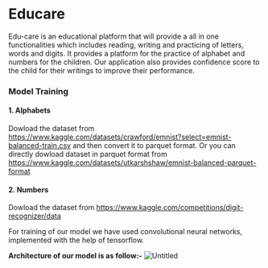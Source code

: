 # Educare
Edu-care is an educational platform that will provide a all in one functionalities which includes reading, writing and practicing of letters, words and digits.
It provides a platform for the practice of alphabet and numbers for the children. Our application also provides confidence score to the child for their writings to improve their performance.


### Model Training
#### 1. Alphabets
Dowload the dataset from https://www.kaggle.com/datasets/crawford/emnist?select=emnist-balanced-train.csv and then convert it to parquet format. Or you can directly dowload dataset in parquet format from https://www.kaggle.com/datasets/utkarshshaw/emnist-balanced-parquet-format

#### 2. Numbers
Dowload the dataset from https://www.kaggle.com/competitions/digit-recognizer/data

For training of our model we have used convolutional neural networks, implemented with the help of tensorflow.

**Architecture of our model is as follow:-**
![Untitled](https://user-images.githubusercontent.com/81741487/165884594-0ed18ca7-800a-4262-a798-a0128728a0f6.png)


